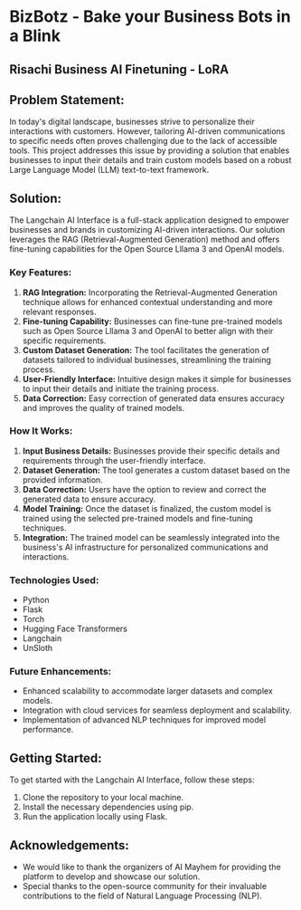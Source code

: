 # BizBotz - Bake your Business Bots in a Blink
## Risachi Business AI Finetuning - LoRA
## Problem Statement:
In today's digital landscape, businesses strive to personalize their interactions with customers. However, tailoring AI-driven communications to specific needs often proves challenging due to the lack of accessible tools. This project addresses this issue by providing a solution that enables businesses to input their details and train custom models based on a robust Large Language Model (LLM) text-to-text framework.

## Solution:
The Langchain AI Interface is a full-stack application designed to empower businesses and brands in customizing AI-driven interactions. Our solution leverages the RAG (Retrieval-Augmented Generation) method and offers fine-tuning capabilities for the Open Source Lllama 3 and OpenAI models.

### Key Features:
1. **RAG Integration:** Incorporating the Retrieval-Augmented Generation technique allows for enhanced contextual understanding and more relevant responses.
2. **Fine-tuning Capability:** Businesses can fine-tune pre-trained models such as Open Source Lllama 3 and OpenAI to better align with their specific requirements.
3. **Custom Dataset Generation:** The tool facilitates the generation of datasets tailored to individual businesses, streamlining the training process.
4. **User-Friendly Interface:** Intuitive design makes it simple for businesses to input their details and initiate the training process.
5. **Data Correction:** Easy correction of generated data ensures accuracy and improves the quality of trained models.

### How It Works:
1. **Input Business Details:** Businesses provide their specific details and requirements through the user-friendly interface.
2. **Dataset Generation:** The tool generates a custom dataset based on the provided information.
3. **Data Correction:** Users have the option to review and correct the generated data to ensure accuracy.
4. **Model Training:** Once the dataset is finalized, the custom model is trained using the selected pre-trained models and fine-tuning techniques.
5. **Integration:** The trained model can be seamlessly integrated into the business's AI infrastructure for personalized communications and interactions.

### Technologies Used:
- Python
- Flask
- Torch
- Hugging Face Transformers
- Langchain
- UnSloth

### Future Enhancements:
- Enhanced scalability to accommodate larger datasets and complex models.
- Integration with cloud services for seamless deployment and scalability.
- Implementation of advanced NLP techniques for improved model performance.

## Getting Started:
To get started with the Langchain AI Interface, follow these steps:
1. Clone the repository to your local machine.
2. Install the necessary dependencies using pip.
3. Run the application locally using Flask.

## Acknowledgements:
- We would like to thank the organizers of AI Mayhem for providing the platform to develop and showcase our solution.
- Special thanks to the open-source community for their invaluable contributions to the field of Natural Language Processing (NLP).